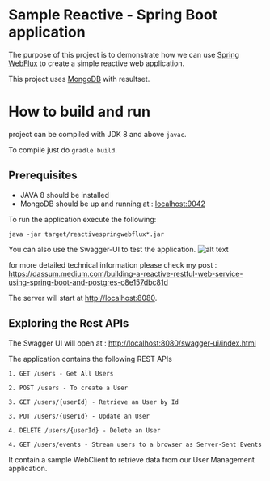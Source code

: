 # Sample Reactive - Spring Boot application

The purpose of this project is to demonstrate how we can
use [Spring WebFlux](https://docs.spring.io/spring/docs/current/spring-framework-reference/web-reactive.html) to create
a simple reactive web application.

This project uses [MongoDB](https://www.mongodb.com/) with resultset.

# How to build and run

project can be compiled with JDK 8 and above `javac`.

To compile just do `gradle build`.

## Prerequisites

* JAVA 8 should be installed
* MongoDB should be up and running at : <localhost:9042>

To run the application execute the following:

```
java -jar target/reactivespringwebflux*.jar
```

You can also use the Swagger-UI to test the application.
![alt text](react-starter-demo.png)

for more detailed technical information please check my
post : <https://dassum.medium.com/building-a-reactive-restful-web-service-using-spring-boot-and-postgres-c8e157dbc81d>

The server will start at <http://localhost:8080>.

## Exploring the Rest APIs

The Swagger UI will open at : <http://localhost:8080/swagger-ui/index.html>

The application contains the following REST APIs

```
1. GET /users - Get All Users

2. POST /users - To create a User

3. GET /users/{userId} - Retrieve an User by Id

3. PUT /users/{userId} - Update an User

4. DELETE /users/{userId} - Delete an User

4. GET /users/events - Stream users to a browser as Server-Sent Events
```

It contain a sample WebClient to retrieve data from our User Management application.


